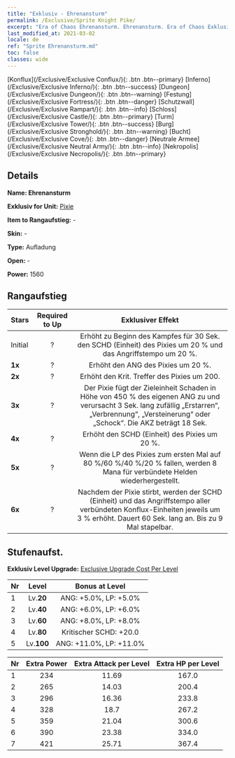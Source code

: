 ```yaml
---
title: "Exklusiv - Ehrenansturm"
permalink: /Exclusive/Sprite Knight Pike/
excerpt: "Era of Chaos Ehrenansturm. Ehrenansturm. Era of Chaos Exklusiv Ehrenansturm. Pixie Exklusiv."
last_modified_at: 2021-03-02
locale: de
ref: "Sprite Ehrenansturm.md"
toc: false
classes: wide
---
```

 [Konflux](/Exclusive/Exclusive Conflux/){: .btn .btn--primary} [Inferno](/Exclusive/Exclusive Inferno/){: .btn .btn--success} [Dungeon](/Exclusive/Exclusive Dungeon/){: .btn .btn--warning} [Festung](/Exclusive/Exclusive Fortress/){: .btn .btn--danger} [Schutzwall](/Exclusive/Exclusive Rampart/){: .btn .btn--info} [Schloss](/Exclusive/Exclusive Castle/){: .btn .btn--primary} [Turm](/Exclusive/Exclusive Tower/){: .btn .btn--success} [Burg](/Exclusive/Exclusive Stronghold/){: .btn .btn--warning} [Bucht](/Exclusive/Exclusive Cove/){: .btn .btn--danger} [Neutrale Armee](/Exclusive/Exclusive Neutral Army/){: .btn .btn--info} [Nekropolis](/Exclusive/Exclusive Necropolis/){: .btn .btn--primary} 

## Details
 **Name: Ehrenansturm** 

 **Exklusiv for Unit:** [Pixie](/units/Sprite/) 

 **Item to Rangaufstieg:** -

 **Skin:** -

 **Type:** Aufladung

 **Open:** -

 **Power:** 1560

## Rangaufstieg

  |     Stars    |  Required to Up | Exklusiver Effekt |
  |:-------------|:---------------:|:---------------:|
  |  Initial  | ? | Erhöht zu Beginn des Kampfes für 30 Sek. den SCHD (Einheit) des Pixies um 20 % und das Angriffstempo um 20 %. |
  | **1x** <i class="fas fa-star"/> | ? | Erhöht den ANG des Pixies um 20 %. |
  | **2x** <i class="fas fa-star"/> | ? | Erhöht den Krit. Treffer des Pixies um 200. |
  | **3x** <i class="fas fa-star"/> | ? | Der Pixie fügt der Zieleinheit Schaden in Höhe von 450 % des eigenen ANG zu und verursacht 3 Sek. lang zufällig „Erstarren“, „Verbrennung“, „Versteinerung“ oder „Schock“. Die AKZ beträgt 18 Sek. |
  | **4x** <i class="fas fa-star"/> | ? | Erhöht den SCHD (Einheit) des Pixies um 20 %. |
  | **5x** <i class="fas fa-star"/> | ? | Wenn die LP des Pixies zum ersten Mal auf 80 %/60 %/40 %/20 % fallen, werden 8 Mana für verbündete Helden wiederhergestellt. |
  | **6x** <i class="fas fa-star"/> | ? | Nachdem der Pixie stirbt, werden der SCHD (Einheit) und das Angriffstempo aller verbündeten Konflux-Einheiten jeweils um 3 % erhöht. Dauert 60 Sek. lang an. Bis zu 9 Mal stapelbar. |


## Stufenaufst.
 **Exklusiv Level Upgrade:** [Exclusive Upgrade Cost Per Level](/Exclusive/ExclusiveUpgradeCostPerLevel/)

  |  Nr  |   Level  | Bonus at Level |
  |:-----|:--------:|:--------------:|
  | 1 | Lv.**20** | ANG: +5.0%, LP: +5.0% |
  | 2 | Lv.**40** | ANG: +6.0%, LP: +6.0% |
  | 3 | Lv.**60** | ANG: +8.0%, LP: +8.0% |
  | 4 | Lv.**80** | Kritischer SCHD: +20.0 |
  | 5 | Lv.**100** | ANG: +11.0%, LP: +11.0% |


  |  Nr  |  Extra Power | Extra Attack per Level | Extra HP per Level |
  |:-----|:--------:|:--------:|:--------:|
  | 1 | 234 | 11.69 | 167.0 |
  | 2 | 265 | 14.03 | 200.4 |
  | 3 | 296 | 16.36 | 233.8 |
  | 4 | 328 | 18.7 | 267.2 |
  | 5 | 359 | 21.04 | 300.6 |
  | 6 | 390 | 23.38 | 334.0 |
  | 7 | 421 | 25.71 | 367.4 |


